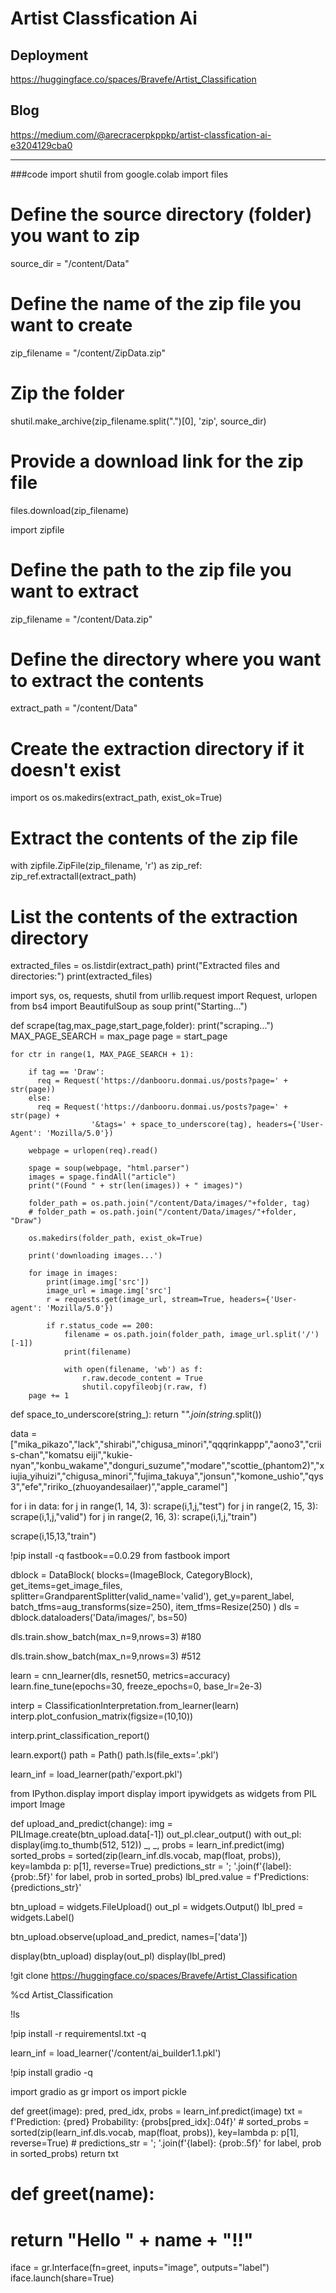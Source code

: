 # Artist Classfication Ai
## Deployment
https://huggingface.co/spaces/Bravefe/Artist_Classification
## Blog
https://medium.com/@arecracerpkppkp/artist-classfication-ai-e3204129cba0


-------------------------------------------------------------------------------------------------------------------------------------------------------------------------------------------------------------------
###code
import shutil
from google.colab import files

# Define the source directory (folder) you want to zip
source_dir = "/content/Data"

# Define the name of the zip file you want to create
zip_filename = "/content/ZipData.zip"

# Zip the folder
shutil.make_archive(zip_filename.split(".")[0], 'zip', source_dir)

# Provide a download link for the zip file
files.download(zip_filename)

import zipfile

# Define the path to the zip file you want to extract
zip_filename = "/content/Data.zip"

# Define the directory where you want to extract the contents
extract_path = "/content/Data"

# Create the extraction directory if it doesn't exist
import os
os.makedirs(extract_path, exist_ok=True)

# Extract the contents of the zip file
with zipfile.ZipFile(zip_filename, 'r') as zip_ref:
    zip_ref.extractall(extract_path)

# List the contents of the extraction directory
extracted_files = os.listdir(extract_path)
print("Extracted files and directories:")
print(extracted_files)

import sys, os, requests, shutil
from urllib.request import Request, urlopen
from bs4 import BeautifulSoup as soup
print("Starting...")

def scrape(tag,max_page,start_page,folder):
    print("scraping...")
    MAX_PAGE_SEARCH = max_page
    page = start_page

    for ctr in range(1, MAX_PAGE_SEARCH + 1):

        if tag == 'Draw':
          req = Request('https://danbooru.donmai.us/posts?page=' + str(page))
        else:
          req = Request('https://danbooru.donmai.us/posts?page=' + str(page) +
                      '&tags=' + space_to_underscore(tag), headers={'User-Agent': 'Mozilla/5.0'})

        webpage = urlopen(req).read()

        spage = soup(webpage, "html.parser")
        images = spage.findAll("article")
        print("(Found " + str(len(images)) + " images)")

        folder_path = os.path.join("/content/Data/images/"+folder, tag)
        # folder_path = os.path.join("/content/Data/images/"+folder, "Draw")

        os.makedirs(folder_path, exist_ok=True)

        print('downloading images...')

        for image in images:
            print(image.img['src'])
            image_url = image.img['src']
            r = requests.get(image_url, stream=True, headers={'User-agent': 'Mozilla/5.0'})

            if r.status_code == 200:
                filename = os.path.join(folder_path, image_url.split('/')[-1])
                print(filename)

                with open(filename, 'wb') as f:
                    r.raw.decode_content = True
                    shutil.copyfileobj(r.raw, f)
        page += 1

def space_to_underscore(string_):
    return "_".join(string_.split())

data = ["mika_pikazo","lack","shirabi","chigusa_minori","qqqrinkappp","aono3","criis-chan","komatsu eiji","kukie-nyan","konbu_wakame","donguri_suzume","modare","scottie_(phantom2)","xiujia_yihuizi","chigusa_minori","fujima_takuya","jonsun","komone_ushio","qys3","efe","ririko_(zhuoyandesailaer)","apple_caramel"]

for i in data:
  for j in range(1, 14, 3):
      scrape(i,1,j,"test")
  for j in range(2, 15, 3):
      scrape(i,1,j,"valid")
  for j in range(2, 16, 3):
      scrape(i,1,j,"train")

  scrape(i,15,13,"train")

  !pip install -q fastbook==0.0.29
from fastbook import 

dblock = DataBlock(
    blocks=(ImageBlock, CategoryBlock),
    get_items=get_image_files,
    splitter=GrandparentSplitter(valid_name='valid'),
    get_y=parent_label,
    batch_tfms=aug_transforms(size=250),
    item_tfms=Resize(250)
)
dls = dblock.dataloaders('Data/images/', bs=50)

dls.train.show_batch(max_n=9,nrows=3) #180

dls.train.show_batch(max_n=9,nrows=3) #512

learn = cnn_learner(dls, resnet50, metrics=accuracy)
learn.fine_tune(epochs=30, freeze_epochs=0, base_lr=2e-3)

interp = ClassificationInterpretation.from_learner(learn)
interp.plot_confusion_matrix(figsize=(10,10))

interp.print_classification_report()

learn.export()
path = Path()
path.ls(file_exts='.pkl')

learn_inf = load_learner(path/'export.pkl')

from IPython.display import display
import ipywidgets as widgets
from PIL import Image

def upload_and_predict(change):
    img = PILImage.create(btn_upload.data[-1])
    out_pl.clear_output()
    with out_pl: display(img.to_thumb(512, 512))
    _, _, probs = learn_inf.predict(img)
    sorted_probs = sorted(zip(learn_inf.dls.vocab, map(float, probs)), key=lambda p: p[1], reverse=True)
    predictions_str = '; '.join(f'{label}: {prob:.5f}' for label, prob in sorted_probs)
    lbl_pred.value = f'Predictions: {predictions_str}'

btn_upload = widgets.FileUpload()
out_pl = widgets.Output()
lbl_pred = widgets.Label()

btn_upload.observe(upload_and_predict, names=['data'])

display(btn_upload)
display(out_pl)
display(lbl_pred)

!git clone https://huggingface.co/spaces/Bravefe/Artist_Classification

%cd Artist_Classification

!ls

!pip install -r requirementsl.txt -q

learn_inf = load_learner('/content/ai_builder1.1.pkl')

!pip install gradio -q

import gradio as gr
import os
import pickle


def greet(image):
    pred, pred_idx, probs = learn_inf.predict(image)
    txt = f'Prediction: {pred} Probability: {probs[pred_idx]:.04f}'
    # sorted_probs = sorted(zip(learn_inf.dls.vocab, map(float, probs)), key=lambda p: p[1], reverse=True)
    # predictions_str = '; '.join(f'{label}: {prob:.5f}' for label, prob in sorted_probs)
    return txt

# def greet(name):
#     return "Hello " + name + "!!"

iface = gr.Interface(fn=greet, inputs="image", outputs="label")
iface.launch(share=True)
